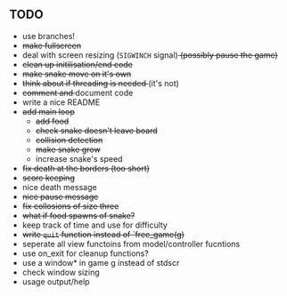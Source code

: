 ## TODO
- use branches!
- <s>make fullscreen</s>
- deal with screen resizing (`SIGWINCH` signal)<s> (possibly pause the game)</s>
- <s>clean up initilisation/end code</s>
- <s>make snake move on it's own</s>
- <s>think about if threading is needed </s>(it's not)
- <s>comment and </s>document code
- write a nice README
- <s>add main loop</s>
    - <s>add food</s>
    - <s>check snake doesn't leave board</s>
    - <s>collision detection</s>
    - <s>make snake grow</s>
    - increase snake's speed
- <s>fix death at the borders (too short)</s>
- <s>score keeping</s>
- nice death message
- <s>nice pause message</s>
- <s>fix collosions of size three</s>
- <s>what if food spawns of snake?</s>
- keep track of time and use for difficulty
- <s>write `quit` function instead of `free_game(g)</s>
- seperate all view functoins from model/controller fucntions
- use on_exit for cleanup functions?
- use a window* in game g instead of stdscr
- check window sizing
- usage output/help


